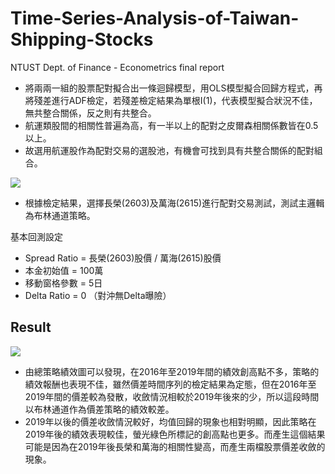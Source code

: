 # Time-Series-Analysis-of-Taiwan-Shipping-Stocks
NTUST Dept. of Finance - Econometrics final report

* 將兩兩一組的股票配對擬合出一條迴歸模型，用OLS模型擬合回歸方程式，再將殘差進行ADF檢定，若殘差檢定結果為單根I(1)，代表模型擬合狀況不佳，無共整合關係，反之則有共整合。
* 航運類股間的相關性普遍為高，有一半以上的配對之皮爾森相關係數皆在0.5以上。
* 故選用航運股作為配對交易的選股池，有機會可找到具有共整合關係的配對組合。

![](https://i.imgur.com/DzK4A5G.png)
* 根據檢定結果，選擇長榮(2603)及萬海(2615)進行配對交易測試，測試主邏輯為布林通道策略。

基本回測設定
* Spread Ratio = 長榮(2603)股價 / 萬海(2615)股價
* 本金初始值 = 100萬
* 移動窗格參數 = 5日
* Delta Ratio = 0 （對沖無Delta曝險）


## Result

![](https://i.imgur.com/EZ6Y3U2.png)

* 由總策略績效圖可以發現，在2016年至2019年間的績效創高點不多，策略的績效報酬也表現不佳，雖然價差時間序列的檢定結果為定態，但在2016年至2019年間的價差較為發散，收斂情況相較於2019年後來的少，所以這段時間以布林通道作為價差策略的績效較差。
* 2019年以後的價差收斂情況較好，均值回歸的現象也相對明顯，因此策略在2019年後的績效表現較佳，螢光綠色所標記的創高點也更多。而產生這個結果可能是因為在2019年後長榮和萬海的相關性變高，而產生兩檔股票價差收斂的現象。